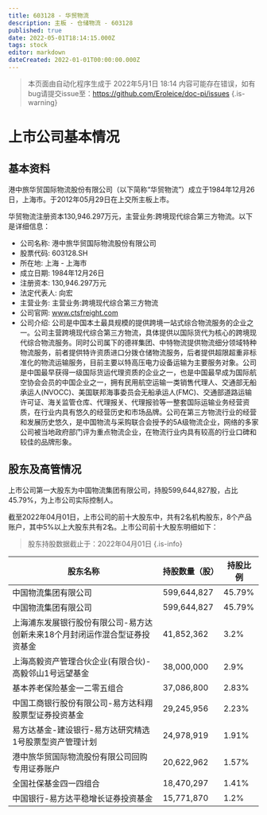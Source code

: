 ```yaml
---
title: 603128 - 华贸物流
description: 主板 - 仓储物流 - 603128
published: true
date: 2022-05-01T18:14:15.000Z
tags: stock
editor: markdown
dateCreated: 2022-01-01T00:00:00.000Z
---
```


> 本页面由自动化程序生成于 2022年5月1日 18:14
> 内容可能存在错误，如有bug请提交issue至：https://github.com/Eroleice/doc-pi/issues
{.is-warning}

# 上市公司基本情况

## 基本资料

港中旅华贸国际物流股份有限公司（以下简称“华贸物流”）成立于1984年12月26日，上海市。于2012年05月29日在上交所主板上市。

华贸物流注册资本130,946.297万元，主营业务:跨境现代综合第三方物流。以下是详细信息：

- 公司名称: 港中旅华贸国际物流股份有限公司
- 股票代码: 603128.SH
- 所在地: 上海 - 上海市
- 成立日期: 1984年12月26日
- 注册资本: 130,946.297万元
- 法定代表人: 向宏
- 主营业务: 主营业务:跨境现代综合第三方物流
- 公司官网: www.ctsfreight.com
- 公司介绍: 公司是中国本土最具规模的提供跨境一站式综合物流服务的企业之一。公司主营跨境现代综合第三方物流，具体提供以国际货代为核心的跨境现代综合物流服务。同时公司属下的德祥集团、中特物流提供物流细分领域特种物流服务，前者提供特许资质进口分拨仓储物流服务，后者提供超限超重非标准化的物流运输服务，目前主要以特高压电力设备运输为主要服务对象。公司是中国最早获得一级国际货运代理资质的企业之一，也是中国最早成为国际航空协会会员的中国企业之一，拥有民用航空运输一类销售代理人、交通部无船承运人(NVOCC)、美国联邦海事委员会无船承运人(FMC)、交通部道路运输许可证、海关监管仓库、代理报关、代理报验等一整套国际运输业务经营资质，在行业内具有悠久的经营历史和市场品牌。公司在第三方物流行业的经营和发展历史悠久，是中国物流与采购联合会授予的5A级物流企业，网络的多家公司被当地政府部门评为重点物流企业，在物流行业内具有较高的行业口碑和较佳的品牌形象。


## 股东及高管情况

上市公司第一大股东为中国物流集团有限公司，持股599,644,827股，占比45.79%，为上市公司实际控制人。

截至2022年04月01日，上市公司的前十大股东中，共有2名机构股东，8个产品账户，其中5%以上大股东共有2名。上市公司前十大股东明细如下：

> 股东持股数据截止于：2022年04月01日
{.is-info}

| 股东名称 | 持股数量（股） | 持股比例 |
| --- | --- | --- |
| 中国物流集团有限公司 | 599,644,827 | 45.79% |
| 中国物流集团有限公司 | 599,644,827 | 45.79% |
| 上海浦东发展银行股份有限公司-易方达创新未来18个月封闭运作混合型证券投资基金 | 41,852,362 | 3.2% |
| 上海高毅资产管理合伙企业(有限合伙)-高毅邻山1号远望基金 | 38,000,000 | 2.9% |
| 基本养老保险基金一二零五组合 | 37,086,800 | 2.83% |
| 中国工商银行股份有限公司-易方达科翔股票型证券投资基金 | 29,245,956 | 2.23% |
| 易方达基金-建设银行-易方达研究精选1号股票型资产管理计划 | 24,978,919 | 1.91% |
| 港中旅华贸国际物流股份有限公司回购专用证券账户 | 20,622,962 | 1.57% |
| 全国社保基金四一四组合 | 18,470,297 | 1.41% |
| 中国银行-易方达平稳增长证券投资基金 | 15,771,870 | 1.2% |




